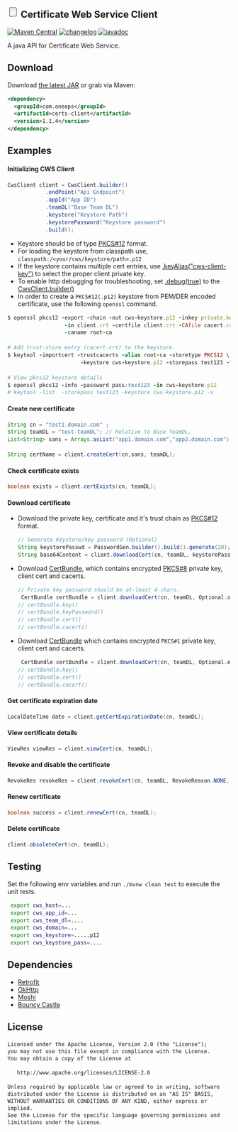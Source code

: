 <img src="docs/images/tls-certificate-64.png" alt="Cert" width=25 height=25> Certificate Web Service Client 
----------
[![Maven Central][maven-svg]][maven-url] [![changelog][cl-svg]][cl-url] [![javadoc][javadoc-svg]][javadoc-url]  

A java API for Certificate Web Service.


Download
--------

Download [the latest JAR][1] or grab via Maven:
```xml
<dependency>
  <groupId>com.oneops</groupId>
  <artifactId>certs-client</artifactId>
  <version>1.1.4</version>
</dependency>
```

## Examples

#### Initializing CWS Client

```java
CwsClient client = CwsClient.builder()
            .endPoint("Api Endpoint") 
            .appId("App ID")               
            .teamDL("Base Team DL")             
            .keystore("Keystore Path")
            .keystorePassword("Keystore password")
            .build();
```

- Keystore should be of type [PKCS#12][2] format. 
- For loading the keystore from classpath use, `classpath:/<your/cws/keystore/path>.p12`
- If the keystore contains multiple cert entries, use [.keyAlias("cws-client-key")][3] to select the proper client private key.
- To enable http debugging for troubleshooting, set [.debug(true)][4] to the [CwsClient.builder()][5]
- In order to create a `PKCS#12(.p12)` keystore from PEM/DER encoded certificate, use the following `openssl` command.

```ruby
$ openssl pkcs12 -export -chain -out cws-keystore.p12 -inkey private.key -password pass:test123 \
                  -in client.crt -certfile client.crt -CAfile cacert.crt -name cws-client-key \
                  -caname root-ca
              
# Add trust-store entry (cacert.crt) to the keystore.
$ keytool -importcert -trustcacerts -alias root-ca -storetype PKCS12 \
                       -keystore cws-keystore.p12 -storepass test123 -file cacert.crt
                   
# View pkcs12 keystore details                   
$ openssl pkcs12 -info -password pass:test123 -in cws-keystore.p12 
# keytool -list  -storepass test123 -keystore cws-keystore.p12 -v                
```

#### Create new certificate

```java
String cn = "test1.domain.com" ;
String teamDL = "test-teamDL"; // Relative to Base TeamDL.
List<String> sans = Arrays.asList("app1.domain.com","app2.domain.com");
    
String certName = client.createCert(cn,sans, teamDL);
```

#### Check certificate exists

```java
boolean exists = client.certExists(cn, teamDL);
```

#### Download certificate

  * Download the private key, certificate and it's trust chain as [PKCS#12][2] format. 
  
    ```java
    // Generate Keystore/key password (Optional)
    String keystorePasswd = PasswordGen.builder().build().generate(20); 
    String base64Content = client.downloadCert(cn, teamDL, keystorePasswd, CertFormat.PKCS12);
    ```
  
  * Download [CertBundle][6], which contains encrypted [PKCS#8][8] private key, client cert and cacerts.
  
    ```java
    // Private key password should be at-least 4 chars.
     CertBundle certBundle = client.downloadCert(cn, teamDL, Optional.of("test123"));
    // certBundle.key() 
    // certBundle.keyPassword() 
    // certBundle.cert()
    // certBundle.cacert()
    ```
  * Download [CertBundle][6] which contains encrypted `PKCS#1` private key, client cert and cacerts.
  
    ```java
     CertBundle certBundle = client.downloadCert(cn, teamDL, Optional.empty());
    // certBundle.key() 
    // certBundle.cert()
    // certBundle.cacert()
    ```


#### Get certificate expiration date

```java
LocalDateTime date = client.getCertExpirationDate(cn, teamDL);
```

#### View certificate details

```java
ViewRes viewRes = client.viewCert(cn, teamDL);
```


#### Revoke and disable the certificate

```java
RevokeRes revokeRes = client.revokeCert(cn, teamDL, RevokeReason.NONE, true);
```

#### Renew certificate

```java
boolean success = client.renewCert(cn, teamDL);
```

#### Delete certificate

```java
client.obsoleteCert(cn, teamDL);
```

## Testing

Set the following env variables and run `./mvnw clean test` to execute the unit tests.

```bash
 export cws_host=...     
 export cws_app_id=...
 export cws_team_dl=....
 export cws_domain=...
 export cws_keystore=.....p12
 export cws_keystore_pass=....
```

## Dependencies

   - [Retrofit](https://github.com/square/retrofit/)
   - [OkHttp](https://github.com/square/okhttp)
   - [Moshi](https://github.com/square/Moshi/)
   - [Bouncy Castle](https://github.com/bcgit/bc-java)

License
-------

    Licensed under the Apache License, Version 2.0 (the "License");
    you may not use this file except in compliance with the License.
    You may obtain a copy of the License at

       http://www.apache.org/licenses/LICENSE-2.0

    Unless required by applicable law or agreed to in writing, software
    distributed under the License is distributed on an "AS IS" BASIS,
    WITHOUT WARRANTIES OR CONDITIONS OF ANY KIND, either express or implied.
    See the License for the specific language governing permissions and
    limitations under the License.



<!-- Badges -->

[1]: https://search.maven.org/remote_content?g=com.oneops&a=certs-client&v=LATEST
[2]: https://en.wikipedia.org/wiki/PKCS_12
[3]: http://oneops.com/certs-client/javadocs/com/oneops/certs/CwsClient.html#keyAlias--
[4]: http://oneops.com/certs-client/javadocs/com/oneops/certs/CwsClient.html#debug--
[5]: http://oneops.com/certs-client/javadocs/com/oneops/certs/CwsClient.Builder.html
[6]: http://oneops.com/certs-client/javadocs/com/oneops/certs/model/CertBundle.html
[7]: https://en.wikipedia.org/wiki/Privacy-enhanced_Electronic_Mail
[8]: https://en.wikipedia.org/wiki/PKCS_8

[maven-url]: http://search.maven.org/#search%7Cgav%7C1%7Cg%3A%22com.oneops%22%20AND%20a%3A%22certs-client%22
[maven-svg]: https://img.shields.io/maven-central/v/com.oneops/certs-client.svg?label=Maven%20Central&style=flat-square

[cl-url]: https://github.com/oneops/certs-client/blob/master/CHANGELOG.md
[cl-svg]: https://img.shields.io/badge/change--log-latest-green.svg?style=flat-square

[javadoc-url]: https://oneops.github.io/certs-client/javadocs/
[javadoc-svg]: https://img.shields.io/badge/api--doc-latest-cyan.svg?style=flat-square

